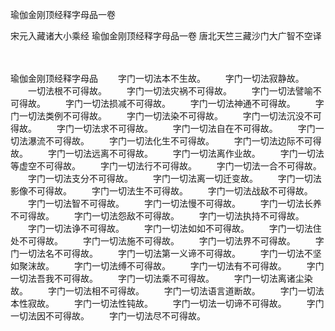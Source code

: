 瑜伽金刚顶经释字母品一卷


宋元入藏诸大小乘经
瑜伽金刚顶经释字母品一卷
唐北天竺三藏沙门大广智不空译


　　

瑜伽金刚顶经释字母品
　　字门一切法本不生故。
　　字门一切法寂静故。
　　一切法根不可得故。
　　字门一切法灾祸不可得故。
　　字门一切法譬喻不可得故。
　　字门一切法损减不可得故。
　　字门一切法神通不可得故。
　　字门一切法类例不可得故。
　　字门一切法染不可得故。
　　字门一切法沉没不可得故。
　　字门一切法求不可得故。
　　字门一切法自在不可得故。
　　字门一切法瀑流不可得故。
　　字门一切法化生不可得故。
　　字门一切法边际不可得故。
　　字门一切法远离不可得故。
　　字门一切法离作业故。
　　字门一切法等虚空不可得故。
　　字门一切法行不可得故。
　　字门一切法一合不可得故。
　　字门一切法支分不可得故。
　　字门一切法离一切迁变故。
　　字门一切法影像不可得故。
　　字门一切法生不可得故。
　　字门一切法战敌不可得故。
　　字门一切法智不可得故。
　　字门一切法慢不可得故。
　　字门一切法长养不可得故。
　　字门一切法怨敌不可得故。
　　字门一切法执持不可得故。
　　字门一切法诤不可得故。
　　字门一切法如如不可得故。
　　字门一切法住处不可得故。
　　字门一切法施不可得故。
　　字门一切法界不可得故。
　　字门一切法名不可得故。
　　字门一切法第一义谛不可得故。
　　字门一切法不坚如聚沫故。
　　字门一切法缚不可得故。
　　字门一切法有不可得故。
　　字门一切法吾我不可得故。
　　字门一切法乘不可得故。
　　字门一切法离诸尘染故。
　　字门一切法相不可得故。
　　字门一切法语言道断故。
　　字门一切法本性寂故。
　　字门一切法性钝故。
　　字门一切法一切谛不可得故。
　　字门一切法因不可得故。
　　字门一切法尽不可得故。


